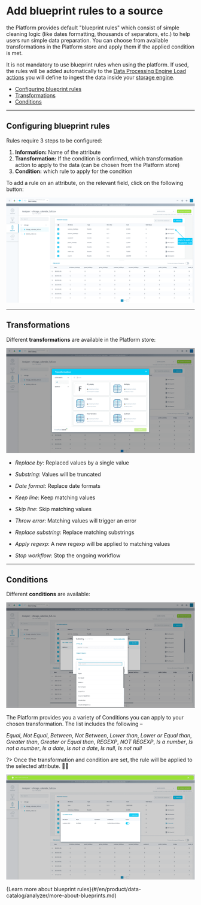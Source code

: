 # Add blueprint rules to a source

the Platform provides default "blueprint rules" which consist of simple cleaning logic (like dates formatting, thousands of separators, etc.) to help users run simple data preparation. You can choose from available transformations in the Platform store and apply them if the applied condition is met.

It is not mandatory to use blueprint rules when using the platform. If used, the rules will be added automatically to the [Data Processing Engine Load actions](/en/product/dpe/actions/load/index) you will define to ingest the data inside your [storage engine](/en/product/project/storage-engine/index).

* [Configuring blueprint rules](#configuring-blueprint-rules)
* [Transformations](#transformations)
* [Conditions](#conditions)

---

## Configuring blueprint rules

Rules require 3 steps to be configured:
1. **Information:** Name of the attribute
2. **Transformation:** If the condition is confirmed, which transformation action to apply to the data (can be chosen from the Platform store)
3. **Condition:** which rule to apply for the condition

To add a rule on an attribute, on the relevant field, click on the following button: 


![analyzer](picts/blueprint-1.png)


---

## Transformations

Different **transformations** are available in the Platform store: 

![analyzer](picts/blueprint-2.png)

* *Replace by*: Replaced values by a single value

* *Substring*: Values will be truncated

* *Date format*: Replace date formats  

* *Keep line*: Keep matching values

* *Skip line*: Skip matching values 

* *Throw error*: Matching values will trigger an error

* *Replace substring*: Replace matching substrings   

* *Apply regexp*: A new regexp will be applied to matching values

* *Stop workflow*: Stop the ongoing workflow

---

## Conditions

Different **conditions** are available:

![analyzer](picts/blueprint-3.png)

The Platform provides you a variety of Conditions you can apply to your chosen transformation. The list includes the following –

*Equal*, *Not Equal*, *Between*, *Not Between*, *Lower than*, *Lower or Equal than*, *Greater than*, *Greater or Equal than*, *REGEXP*, *NOT REGEXP*, *Is a number*, *Is not a number*, *Is a date*, *Is not a date*, *Is null*, *Is not null*


?> Once the transformation and condition are set, the rule will be applied to the selected attribute. 🙌🏻

![analyzer](picts/blueprint-4.png)



{Learn more about blueprint rules}(#/en/product/data-catalog/analyzer/more-about-blueprints.md)